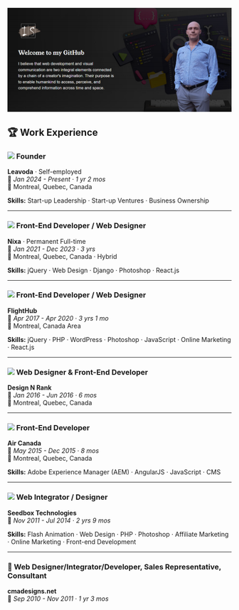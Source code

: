 ![Banner](https://raw.githubusercontent.com/flirtman/flirtman/refs/heads/main/github-banner.png)

## 🏆 Work Experience

### <img src="https://media.licdn.com/dms/image/v2/D4E0BAQEWRrM89Sm_hw/company-logo_100_100/company-logo_100_100/0/1724250672722?e=1747267200&v=beta&t=pQPkkptyGT1hCQZVTLr4tyiY9hSZepUhWNZ1lk4B6a4" width="40"/> Founder  
**Leavoda** · Self-employed  
📅 *Jan 2024 - Present · 1 yr 2 mos*  
📍 Montreal, Quebec, Canada  

**Skills:** Start-up Leadership · Start-up Ventures · Business Ownership   

---

### <img src="https://media.licdn.com/dms/image/v2/C4D0BAQEc6JTQs_CBcw/company-logo_100_100/company-logo_100_100/0/1631370684678/nixa_logo?e=1747267200&v=beta&t=4UwdFhzz5n-jGSH1_YkkBFSrnWQBjhbNMXNiQVVOt2k" width="40"/> Front-End Developer / Web Designer  
**Nixa** · Permanent Full-time  
📅 *Jan 2021 - Dec 2023 · 3 yrs*  
📍 Montreal, Quebec, Canada · Hybrid  

**Skills:** jQuery · Web Design · Django · Photoshop · React.js  

---

### <img src="https://media.licdn.com/dms/image/v2/D4E0BAQEcBW57ucQcxA/company-logo_100_100/company-logo_100_100/0/1704729571865/flighthub_logo?e=1747267200&v=beta&t=0K1NrD11s3JNkxCP7sAuJQ5ZmI6rC49cBLhdHe9HvSo" width="40"/> Front-End Developer / Web Designer  
**FlightHub**  
📅 *Apr 2017 - Apr 2020 · 3 yrs 1 mo*  
📍 Montreal, Canada Area  

**Skills:** jQuery · PHP · WordPress · Photoshop · JavaScript · Online Marketing · React.js  

---

### <img src="https://media.licdn.com/dms/image/v2/C4E0BAQEoL8z-o5aCfQ/company-logo_100_100/company-logo_100_100/0/1631312444487?e=1747267200&v=beta&t=dtNsle_5Jw40Dbjr3SjywkqxH63FUfFed8GDbGCMBo4" width="40"/> Web Designer & Front-End Developer  
**Design N Rank**  
📅 *Jan 2016 - Jun 2016 · 6 mos*  
📍 Montreal, Quebec, Canada  

---

### <img src="https://media.licdn.com/dms/image/v2/D560BAQHUz0NIqTWdOQ/company-logo_100_100/company-logo_100_100/0/1725970321495/air_canada_logo?e=1747267200&v=beta&t=BthbOnrx0cQCZEgo7b4CPdX2qFs0sjsPnig7vU98uUg" width="40"/> Front-End Developer  
**Air Canada**  
📅 *May 2015 - Dec 2015 · 8 mos*  
📍 Montreal, Quebec, Canada  

**Skills:** Adobe Experience Manager (AEM) · AngularJS · JavaScript · CMS  

---

### <img src="https://media.licdn.com/dms/image/v2/C560BAQExgDlPs8F8Cw/company-logo_100_100/company-logo_100_100/0/1655927823937/seedbox_technologies_logo?e=1747267200&v=beta&t=A1hBs4Q7kUHiHkJUQQhYbyjjomemcd0N-5PZ4ZMs8XA" width="40"/> Web Integrator / Designer  
**Seedbox Technologies**  
📅 *Nov 2011 - Jul 2014 · 2 yrs 9 mos*  

**Skills:** Flash Animation · Web Design · PHP · Photoshop · Affiliate Marketing · Online Marketing · Front-end Development  

---

### 🎨 Web Designer/Integrator/Developer, Sales Representative, Consultant  
**cmadesigns.net**  
📅 *Sep 2010 - Nov 2011 · 1 yr 3 mos*  
